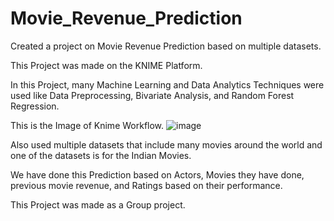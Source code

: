 # Movie_Revenue_Prediction

Created a project on Movie Revenue Prediction based on multiple datasets. 

This Project was made on the KNIME Platform. 

In this Project, many Machine Learning and Data Analytics Techniques were used like Data Preprocessing, Bivariate Analysis, and Random Forest Regression. 

This is the Image of Knime Workflow. 
![image](https://github.com/Ayushkant3011/Movie_Revenuce_Prediction/assets/142834568/e60f2fc9-c759-4cd8-a453-2a7caa5aa24a)


Also used multiple datasets that include many movies around the world and one of the datasets is for the Indian Movies. 

We have done this Prediction based on Actors, Movies they have done, previous movie revenue, and Ratings based on their performance. 

This Project was made as a Group project.
